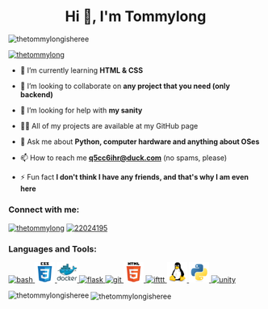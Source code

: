 <h1 align="center">Hi 👋, I'm Tommylong</h1>
<p align="left"> <img src="https://komarev.com/ghpvc/?username=thetommylongisheree&label=Profile%20views&color=0e75b6&style=flat" alt="thetommylongisheree" /> </p>

<p align="left"> <a href="https://twitter.com/thetommylong" target="blank"><img src="https://img.shields.io/twitter/follow/thetommylong?logo=twitter&style=for-the-badge" alt="thetommylong" /></a> </p>

- 🌱 I’m currently learning **HTML & CSS**

- 👯 I’m looking to collaborate on **any project that you need (only backend)**

- 🤝 I’m looking for help with **my sanity**

- 👨‍💻 All of my projects are available at my GitHub page

- 💬 Ask me about **Python, computer hardware and anything about OSes**

- 📫 How to reach me **q5cc6ihr@duck.com** (no spams, please)

- ⚡ Fun fact **I don't think I have any friends, and that's why I am even here**

<h3 align="left">Connect with me:</h3>
<p align="left">
<a href="https://twitter.com/thetommylong" target="blank"><img align="center" src="https://raw.githubusercontent.com/rahuldkjain/github-profile-readme-generator/master/src/images/icons/Social/twitter.svg" alt="thetommylong" height="30" width="40" /></a>
<a href="https://stackoverflow.com/users/22024195" target="blank"><img align="center" src="https://raw.githubusercontent.com/rahuldkjain/github-profile-readme-generator/master/src/images/icons/Social/stack-overflow.svg" alt="22024195" height="30" width="40" /></a>
</p>

<h3 align="left">Languages and Tools:</h3>
<p align="left"> <a href="https://www.gnu.org/software/bash/" target="_blank" rel="noreferrer"> <img src="https://www.vectorlogo.zone/logos/gnu_bash/gnu_bash-icon.svg" alt="bash" width="40" height="40"/> </a> <a href="https://www.w3schools.com/css/" target="_blank" rel="noreferrer"> <img src="https://raw.githubusercontent.com/devicons/devicon/master/icons/css3/css3-original-wordmark.svg" alt="css3" width="40" height="40"/> </a> <a href="https://www.docker.com/" target="_blank" rel="noreferrer"> <img src="https://raw.githubusercontent.com/devicons/devicon/master/icons/docker/docker-original-wordmark.svg" alt="docker" width="40" height="40"/> </a> <a href="https://flask.palletsprojects.com/" target="_blank" rel="noreferrer"> <img src="https://www.vectorlogo.zone/logos/pocoo_flask/pocoo_flask-icon.svg" alt="flask" width="40" height="40"/> </a> <a href="https://git-scm.com/" target="_blank" rel="noreferrer"> <img src="https://www.vectorlogo.zone/logos/git-scm/git-scm-icon.svg" alt="git" width="40" height="40"/> </a> <a href="https://www.w3.org/html/" target="_blank" rel="noreferrer"> <img src="https://raw.githubusercontent.com/devicons/devicon/master/icons/html5/html5-original-wordmark.svg" alt="html5" width="40" height="40"/> </a> <a href="https://ifttt.com/" target="_blank" rel="noreferrer"> <img src="https://www.vectorlogo.zone/logos/ifttt/ifttt-ar21.svg" alt="ifttt" width="40" height="40"/> </a> <a href="https://www.linux.org/" target="_blank" rel="noreferrer"> <img src="https://raw.githubusercontent.com/devicons/devicon/master/icons/linux/linux-original.svg" alt="linux" width="40" height="40"/> </a> <a href="https://www.python.org" target="_blank" rel="noreferrer"> <img src="https://raw.githubusercontent.com/devicons/devicon/master/icons/python/python-original.svg" alt="python" width="40" height="40"/> </a> <a href="https://unity.com/" target="_blank" rel="noreferrer"> <img src="https://www.vectorlogo.zone/logos/unity3d/unity3d-icon.svg" alt="unity" width="40" height="40"/> </a> </p>

<p><img align="left" src="https://github-readme-stats.vercel.app/api/top-langs?username=thetommylongisheree&show_icons=true&locale=en&layout=compact" alt="thetommylongisheree" /></p>

<p>&nbsp;<img align="center" src="https://github-readme-stats.vercel.app/api?username=thetommylongisheree&show_icons=true&locale=en" alt="thetommylongisheree" /></p>

